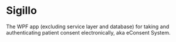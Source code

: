 Sigillo
=======

The WPF app (excluding service layer and database) for taking and authenticating patient consent electronically, aka eConsent System.

